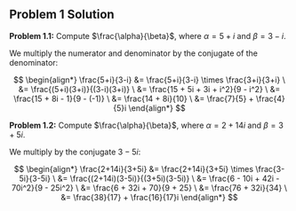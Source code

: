 ## Problem 1 Solution

**Problem 1.1:** Compute $\frac{\alpha}{\beta}$, where $\alpha = 5+i$ and $\beta = 3-i$.

We multiply the numerator and denominator by the conjugate of the denominator:

$$  
\begin{align*} \frac{5+i}{3-i} &= \frac{5+i}{3-i} \times \frac{3+i}{3+i} \ &= \frac{(5+i)(3+i)}{(3-i)(3+i)} \ &= \frac{15 + 5i + 3i + i^2}{9 - i^2} \ &= \frac{15 + 8i - 1}{9 - (-1)} \ &= \frac{14 + 8i}{10} \ &= \frac{7}{5} + \frac{4}{5}i \end{align*}  
$$

**Problem 1.2:** Compute $\frac{\alpha}{\beta}$, where $\alpha = 2+14i$ and $\beta = 3+5i$.

We multiply by the conjugate $3-5i$:

$$  
\begin{align*} \frac{2+14i}{3+5i} &= \frac{2+14i}{3+5i} \times \frac{3-5i}{3-5i} \ &= \frac{(2+14i)(3-5i)}{(3+5i)(3-5i)} \ &= \frac{6 - 10i + 42i - 70i^2}{9 - 25i^2} \ &= \frac{6 + 32i + 70}{9 + 25} \ &= \frac{76 + 32i}{34} \ &= \frac{38}{17} + \frac{16}{17}i \end{align*}  
$$